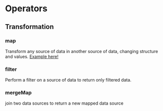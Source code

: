 # Operators

## Transformation

### map

Transform any source of data in another source of data, changing structure and values.
<a href="https://github.com/psbrunosouza/learn-rxjs/tree/main/operators/src/transformation/map">Example here!</a>

### filter

Perform a filter on a source of data to return only filtered data.

### mergeMap

join two data sources to return a new mapped data source 


